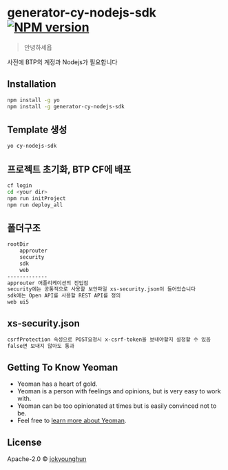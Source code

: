 # generator-cy-nodejs-sdk [![NPM version][npm-image]][npm-url]
> 

> 안녕하세욥

사전에 BTP의 계정과 Nodejs가 필요합니다

## Installation

```bash
npm install -g yo
npm install -g generator-cy-nodejs-sdk
```

## Template 생성

```bash
yo cy-nodejs-sdk
```

## 프로젝트 초기화, BTP CF에 배포

```bash
cf login
cd <your dir>
npm run initProject
npm run deploy_all
```


## 폴더구조
```bash
rootDir
    approuter
    security
    sdk
    web
-------------
approuter 어플리케이션의 진입점
security에는 공통적으로 사용할 보안파일 xs-security.json이 들어있습니다
sdk에는 Open API를 사용할 REST API를 정의
web ui5
```


## xs-security.json
```bash
csrfProtection 속성으로 POST요청시 x-csrf-token을 보내야할지 설정할 수 있음
false면 보내지 않아도 통과
```

## Getting To Know Yeoman

 * Yeoman has a heart of gold.
 * Yeoman is a person with feelings and opinions, but is very easy to work with.
 * Yeoman can be too opinionated at times but is easily convinced not to be.
 * Feel free to [learn more about Yeoman](http://yeoman.io/).

## License

Apache-2.0 © [jokyounghun]()


[npm-image]: https://badge.fury.io/js/generator-cy-nodejs-sdk.svg
[npm-url]: https://npmjs.org/package/generator-cy-nodejs-sdk
[travis-image]: https://travis-ci.com/whrudgns13/generator-cy-nodejs-sdk.svg?branch=master
[travis-url]: https://travis-ci.com/whrudgns13/generator-cy-nodejs-sdk
[daviddm-image]: https://david-dm.org/whrudgns13/generator-cy-nodejs-sdk.svg?theme=shields.io
[daviddm-url]: https://david-dm.org/whrudgns13/generator-cy-nodejs-sdk
[coveralls-image]: https://coveralls.io/repos/whrudgns13/generator-cy-nodejs-sdk/badge.svg
[coveralls-url]: https://coveralls.io/r/whrudgns13/generator-cy-nodejs-sdk
